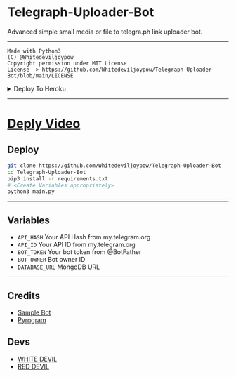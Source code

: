 # Telegraph-Uploader-Bot

Advanced simple small media or file to telegra.ph link uploader bot.

---

```
Made with Python3
(C) @Whitedeviljoypow
Copyright permission under MIT License
License -> https://github.com/Whitedeviljoypow/Telegraph-Uploader-Bot/blob/main/LICENSE
```


<details><summary>Deploy To Heroku</summary>
<p>
<br>
<a href="https://heroku.com/deploy?template=https://github.com/Whitedeviljoypow/Telegraph-Uploader-Bot">
  <img src="https://www.herokucdn.com/deploy/button.svg" alt="Deploy">
</a>
</p>
</details>

---

# [Deply Video](https://youtu.be/c-GfUfriP50)


## Deploy

```sh
git clone https://github.com/Whitedeviljoypow/Telegraph-Uploader-Bot
cd Telegraph-Uploader-Bot
pip3 install -r requirements.txt
# <Create Variables appropriately>
python3 main.py
```

---

## Variables

- `API_HASH` Your API Hash from my.telegram.org
- `API_ID` Your API ID from my.telegram.org
- `BOT_TOKEN` Your bot token from @BotFather
- `BOT_OWNER` Bot owner ID
- `DATABASE_URL` MongoDB URL

---

## Credits

- [Sample Bot](http://t.me/MN_Telegraph_BoT)
- [Pyrogram](https://github.com/pyrogram/pyrogram)

## Devs

- [WHITE DEVIL](https://t.me/Whitedeviljoypow)
- [RED DEVIL](https://t.me/Reddeviljoypow)
